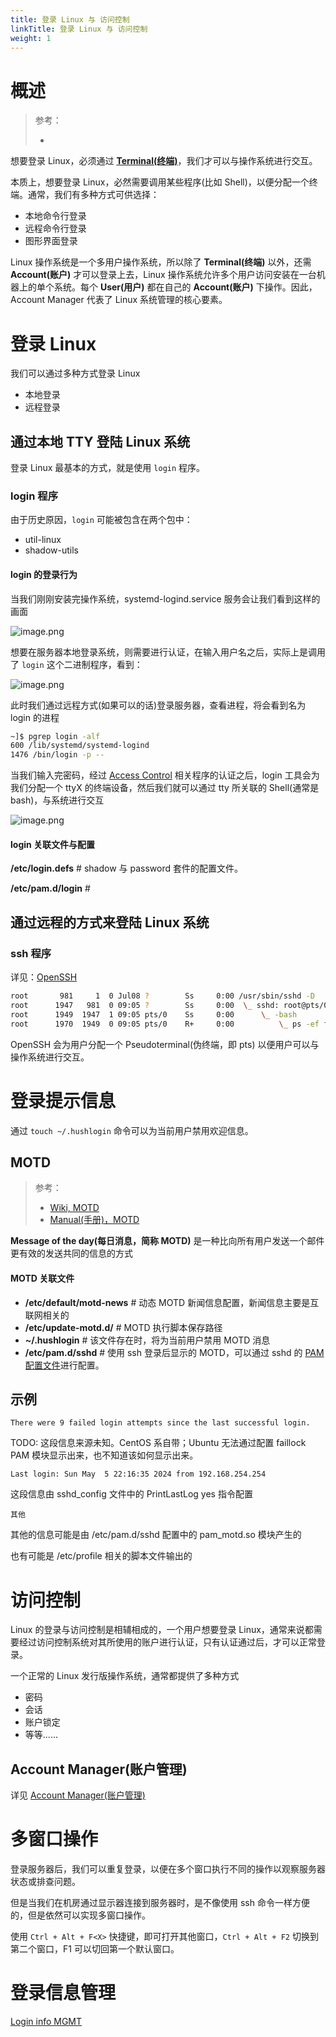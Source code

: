 ```yaml
---
title: 登录 Linux 与 访问控制
linkTitle: 登录 Linux 与 访问控制
weight: 1
---
```


# 概述

> 参考：
>
> - 

想要登录 Linux，必须通过 [**Terminal(终端)**](/docs/1.操作系统/Terminal%20与%20Shell/Terminal%20与%20Shell.md)，我们才可以与操作系统进行交互。

本质上，想要登录 Linux，必然需要调用某些程序(比如 Shell)，以便分配一个终端。通常，我们有多种方式可供选择：

- 本地命令行登录
- 远程命令行登录
- 图形界面登录

Linux 操作系统是一个多用户操作系统，所以除了 **Terminal(终端)** 以外，还需 **Account(账户)** 才可以登录上去，Linux 操作系统允许多个用户访问安装在一台机器上的单个系统。每个 **User(用户)** 都在自己的 **Account(账户)** 下操作。因此，Account Manager 代表了 Linux 系统管理的核心要素。

# 登录 Linux

我们可以通过多种方式登录 Linux

- 本地登录
- 远程登录

## 通过本地 TTY 登陆 Linux 系统

登录 Linux 最基本的方式，就是使用 `login` 程序。

### login 程序

由于历史原因，`login` 可能被包含在两个包中：

- util-linux
- shadow-utils

#### login 的登录行为

当我们刚刚安装完操作系统，systemd-logind.service 服务会让我们看到这样的画面

![image.png](https://notes-learning.oss-cn-beijing.aliyuncs.com/linux_login/1634785246289-3a353c73-2899-4b6c-8341-ffc4a02008ef.png)

想要在服务器本地登录系统，则需要进行认证，在输入用户名之后，实际上是调用了 `login` 这个二进制程序，看到：

![image.png](https://notes-learning.oss-cn-beijing.aliyuncs.com/linux_login/1634785206973-885fa7fb-3dfb-4fb1-80c8-1c56cb903974.png)

此时我们通过远程方式(如果可以的话)登录服务器，查看进程，将会看到名为 login 的进程

```bash
~]$ pgrep login -alf
600 /lib/systemd/systemd-logind
1476 /bin/login -p --
```

当我们输入完密码，经过 [Access Control](/docs/1.操作系统/登录%20Linux%20与%20访问控制/Access%20Control/Access%20Control.md) 相关程序的认证之后，login 工具会为我们分配一个 ttyX 的终端设备，然后我们就可以通过 tty 所关联的 Shell(通常是 bash)，与系统进行交互

![image.png](https://notes-learning.oss-cn-beijing.aliyuncs.com/linux_login/1634785329507-0cb1fcec-8c6e-4fd0-a99f-005a2b19807e.png)

#### login 关联文件与配置

**/etc/login.defs** # shadow 与 password 套件的配置文件。

**/etc/pam.d/login** #

## 通过远程的方式来登陆 Linux 系统

### ssh 程序

详见：[OpenSSH](/docs/4.数据通信/Utility/OpenSSH/OpenSSH.md)

```bash
root       981     1  0 Jul08 ?        Ss     0:00 /usr/sbin/sshd -D
root      1947   981  0 09:05 ?        Ss     0:00  \_ sshd: root@pts/0
root      1949  1947  1 09:05 pts/0    Ss     0:00      \_ -bash
root      1970  1949  0 09:05 pts/0    R+     0:00          \_ ps -ef f
```

OpenSSH 会为用户分配一个 Pseudoterminal(伪终端，即 pts) 以便用户可以与操作系统进行交互。

# 登录提示信息

通过 `touch ~/.hushlogin` 命令可以为当前用户禁用欢迎信息。

## MOTD

> 参考：
>
> - [Wiki, MOTD](https://en.wikipedia.org/wiki/Motd_(Unix))
> - [Manual(手册)，MOTD](https://man7.org/linux/man-pages/man5/motd.5.html)

**Message of the day(每日消息，简称 MOTD)** 是一种比向所有用户发送一个邮件更有效的发送共同的信息的方式

#### MOTD 关联文件

- **/etc/default/motd-news** # 动态 MOTD 新闻信息配置，新闻信息主要是互联网相关的
- **/etc/update-motd.d/** # MOTD 执行脚本保存路径
- **~/.hushlogin** # 该文件存在时，将为当前用户禁用 MOTD 消息
- **/etc/pam.d/sshd** # 使用 ssh 登录后显示的 MOTD，可以通过 sshd 的 [PAM 配置文件](/docs/1.操作系统/登录%20Linux%20与%20访问控制/PAM/PAM%20配置文件.md#/etc/pam.d/sshd)进行配置。

## 示例

`There were 9 failed login attempts since the last successful login.`

TODO: 这段信息来源未知。CentOS 系自带；Ubuntu 无法通过配置 faillock PAM 模块显示出来，也不知道该如何显示出来。

`Last login: Sun May  5 22:16:35 2024 from 192.168.254.254`

这段信息由 sshd_config 文件中的 PrintLastLog yes 指令配置

`其他`

其他的信息可能是由 /etc/pam.d/sshd 配置中的 pam_motd.so 模块产生的

也有可能是 /etc/profile 相关的脚本文件输出的

# 访问控制

Linux 的登录与访问控制是相辅相成的，一个用户想要登录 Linux，通常来说都需要经过访问控制系统对其所使用的账户进行认证，只有认证通过后，才可以正常登录。

一个正常的 Linux 发行版操作系统，通常都提供了多种方式

- 密码
- 会话
- 账户锁定
- 等等......



## Account Manager(账户管理)

详见 [Account Manager(账户管理)](/docs/1.操作系统/登录%20Linux%20与%20访问控制/Account%20Manager(账户管理)/Account%20Manager(账户管理).md)

# 多窗口操作

登录服务器后，我们可以重复登录，以便在多个窗口执行不同的操作以观察服务器状态或排查问题。

但是当我们在机房通过显示器连接到服务器时，是不像使用 ssh 命令一样方便的，但是依然可以实现多窗口操作。

使用 `Ctrl + Alt + F<X>` 快捷键，即可打开其他窗口，`Ctrl + Alt + F2` 切换到第二个窗口，F1 可以切回第一个默认窗口。

# 登录信息管理

[Login info MGMT](/docs/1.操作系统/Linux%20管理/Linux%20系统管理工具/Login%20info%20MGMT.md)
